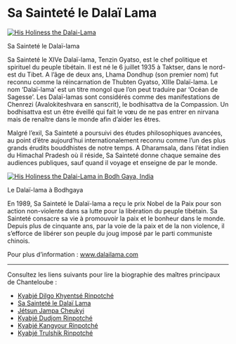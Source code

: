 #  Sa Sainteté le Dalaï Lama 

[ ![His Holiness the Dalai-Lama](/images/img_SSDL_portrait-150x150.jpg) ](http://www.songtsen.org/songtsen/wp-content/uploads/sites/2/2013/11/img_SSDL_portrait.jpg)

Sa Sainteté le Dalaï-lama 

Sa Sainteté le XIVe Dalaï-lama, Tenzin Gyatso, est le chef politique et spirituel du peuple tibétain. Il est né le 6 juillet 1935 à Taktser, dans le nord-est du Tibet. A l’âge de deux ans, Lhama Dondhup (son premier nom) fut reconnu comme la réincarnation de Thubten Gyatso, XIIIe Dalaï-lama. Le nom ‘Dalaï-lama’ est un titre mongol que l’on peut traduire par ‘Océan de Sagesse’. Les Dalaï-lamas sont considérés comme des manifestations de Chenrezi (Avalokiteshvara en sanscrit), le bodhisattva de la Compassion. Un bodhisattva est un être éveillé qui fait le vœu de ne pas entrer en nirvana mais de renaître dans le monde afin d’aider les êtres. 

Malgré l’exil, Sa Sainteté a poursuivi des études philosophiques avancées, au point d’être aujourd’hui internationalement reconnu comme l’un des plus grands érudits bouddhistes de notre temps. A Dharamsala, dans l’état indien du Himachal Pradesh où il réside, Sa Sainteté donne chaque semaine des audiences publiques, sauf quand il voyage et enseigne de par le monde. 

[ ![His Holiness the Dalai-Lama in Bodh Gaya, India](/images/img_SSDL_bodhgaya-150x150.jpg) ](http://www.songtsen.org/songtsen/wp-content/uploads/sites/2/2013/11/img_SSDL_bodhgaya.jpg)

Le Dalaï-lama à Bodhgaya 

En 1989, Sa Sainteté le Dalaï-lama a reçu le prix Nobel de la Paix pour son action non-violente dans sa lutte pour la libération du peuple tibétain. Sa Sainteté consacre sa vie à promouvoir la paix et le bonheur dans le monde. Depuis plus de cinquante ans, par la voie de la paix et de la non violence, il s’efforce de libérer son peuple du joug imposé par le parti communiste chinois. 

Pour plus d’information : [ www.dalailama.com ](http://www.dalailama.com)

* * *

Consultez les liens suivants pour lire la biographie des maîtres principaux de Chanteloube : 

  * [ Kyabjé Dilgo Khyentsé Rinpotché ](http://www.songtsen.org/songtsen/fr/founding-teachers/dilgo-khyentse-rinpoche/)
  * [ Sa Sainteté le Dalaï Lama ](http://www.songtsen.org/songtsen/fr/founding-teachers/his-holiness-the-dalai-lama/)
  * [ Jétsun Jampa Cheukyi ](http://www.songtsen.org/songtsen/fr/founding-teachers/jetsun-jampa-chokyi/)
  * [ Kyabjé Dudjom Rinpotché ](http://www.songtsen.org/songtsen/fr/founding-teachers/kyabje-dudjom-rinpoche/)
  * [ Kyabjé Kangyour Rinpotché ](http://www.songtsen.org/songtsen/fr/founding-teachers/kyabje-kangyur-rinpoche/)
  * [ Kyabjé Trulshik Rinpotché ](http://www.songtsen.org/songtsen/fr/founding-teachers/kyabje-trulshik-rinpoche/)


